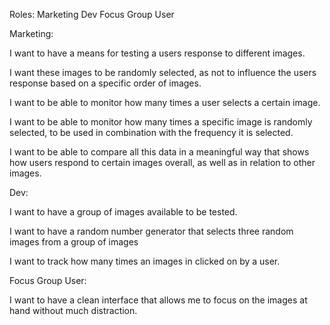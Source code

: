 Roles:
Marketing
Dev
Focus Group User


Marketing:

I want to have a means for testing a users response to different images.

I want these images to be randomly selected, as not to influence the users response based on a specific order of images.

I want to be able to monitor how many times a user selects a certain image.

I want to be able to monitor how many times a specific image is randomly selected, to be used in combination with the frequency it is selected.

I want to be able to compare all this data in a meaningful way that shows how users respond to certain images overall, as well as in relation to other images.


Dev:

I want to have a group of images available to be tested.

I want to have a random number generator that selects three random images from a group of images

I want to track how many times an images in clicked on by a user.



Focus Group User:

I want to have a clean interface that allows me to focus on the images at hand without much distraction.
